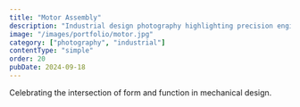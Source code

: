 ```yaml
---
title: "Motor Assembly"
description: "Industrial design photography highlighting precision engineering and functional beauty."
image: "/images/portfolio/motor.jpg"
category: ["photography", "industrial"]
contentType: "simple"
order: 20
pubDate: 2024-09-18
---
```


Celebrating the intersection of form and function in mechanical design.
